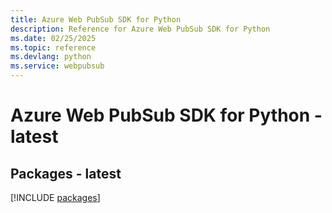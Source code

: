 ```yaml
---
title: Azure Web PubSub SDK for Python
description: Reference for Azure Web PubSub SDK for Python
ms.date: 02/25/2025
ms.topic: reference
ms.devlang: python
ms.service: webpubsub
---
```

# Azure Web PubSub SDK for Python - latest
## Packages - latest
[!INCLUDE [packages](web-pubsub-index.md)]